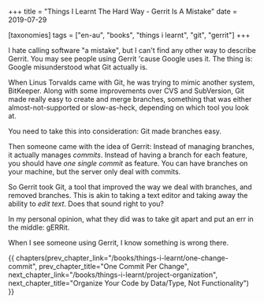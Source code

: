 +++
title = "Things I Learnt The Hard Way - Gerrit Is A Mistake"
date = 2019-07-29

[taxonomies]
tags = ["en-au", "books", "things i learnt", "git", "gerrit"]
+++

I hate calling software "a mistake", but I can't find any other way to
describe Gerrit. You may see people using Gerrit 'cause Google uses it. The
thing is: Google misunderstood what Git actually is.

<!-- more -->

When Linus Torvalds came with Git, he was trying to mimic another system,
BitKeeper. Along with some improvements over CVS and SubVersion, Git made
really easy to create and merge branches, something that was either
almost-not-supported or slow-as-heck, depending on which tool you look at.

You need to take this into consideration: Git made branches easy.

Then someone came with the idea of Gerrit: Instead of managing branches, it
actually manages _commits_. Instead of having a branch for each feature, you
should have _one single commit_ as feature. You can have branches on your
machine, but the server only deal with commits.

So Gerrit took Git, a tool that improved the way we deal with branches, and
removed branches. This is akin to taking a text editor and taking away the
ability to _edit text_. Does that sound right to you?

In my personal opinion, what they did was to take git apart and put an err in
the middle: gERRit.

When I see someone using Gerrit, I know something is wrong there.

{{ chapters(prev_chapter_link="/books/things-i-learnt/one-change-commit", prev_chapter_title="One Commit Per Change", next_chapter_link="/books/things-i-learnt/project-organization", next_chapter_title="Organize Your Code by Data/Type, Not Functionality") }}
